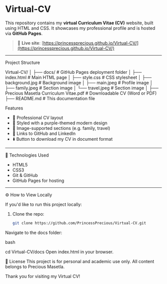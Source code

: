 # Virtual-CV

This repository contains my **virtual Curriculum Vitae (CV)** website, built using HTML and CSS. It showcases my professional profile and is hosted via **GitHub Pages**.

> 🔗 **Live site**: [https://princessprecious.github.io/Virtual-CV/](https://princessprecious.github.io/Virtual-CV/)

---

Project Structure

Virtual-CV/
│
├── docs/ # GitHub Pages deployment folder
│ ├── index.html # Main HTML page
│ ├── style.css # CSS stylesheet
│ ├── background.jpg # Background image
│ ├── main.jpeg # Profile image
│ ├── family.jpeg # Section image
│ └── travel.jpeg # Section image
│
├── Precious Masetla Curriculum Vitae.pdf # Downloadable CV (Word or PDF)
├── README.md # This documentation file





Features

- 📄 Professional CV layout
- 🎨 Styled with a purple-themed modern design
- 📸 Image-supported sections (e.g. family, travel)
- 🔗 Links to GitHub and LinkedIn
- ⬇️ Button to download my CV in document format

---

🚀 Technologies Used

- HTML5
- CSS3
- Git & GitHub
- GitHub Pages for hosting

---
⚙️ How to View Locally

If you'd like to run this project locally:

1. Clone the repo:
   ```bash
   git clone https://github.com/PrincessPrecious/Virtual-CV.git
Navigate to the docs folder:

bash

cd Virtual-CV/docs
Open index.html in your browser.

📄 License
This project is for personal and academic use only. All content belongs to Precious Masetla.

Thank you for visiting my Virtual CV!
